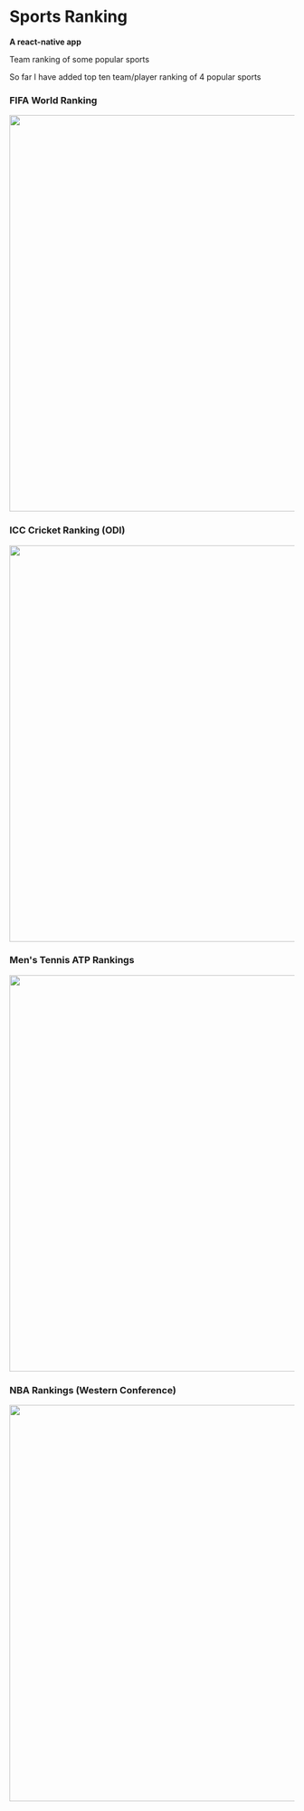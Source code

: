 
# Sports Ranking
**A react-native app**

Team ranking of some popular sports

So far I have added top ten team/player ranking of 4 popular sports

### FIFA  World Ranking
<img height="700" src="https://user-images.githubusercontent.com/28337337/89736979-68b39700-da8f-11ea-918f-2e279d6be800.jpg"/>
 
### ICC Cricket Ranking (ODI)
<img height="700" src="https://user-images.githubusercontent.com/28337337/89737145-96e5a680-da90-11ea-8142-0c341b44b888.jpg"/>

### Men's Tennis ATP Rankings
<img height="700" src="https://user-images.githubusercontent.com/28337337/89737175-c8f70880-da90-11ea-9eae-f572ba6c3ce4.jpg"/>

### NBA Rankings (Western Conference)
<img height="700" src="https://user-images.githubusercontent.com/28337337/89737211-11162b00-da91-11ea-8f23-aa85e7ac8fec.jpg"/>

